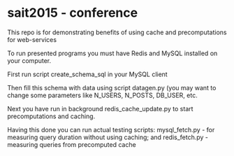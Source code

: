 # sait2015 - conference

This repo is for demonstrating benefits of using cache and precomputations for web-services

To run presented programs you must have Redis and MySQL installed on your computer.

First run script create_schema_sql in your MySQL client

Then fill this schema with data using script datagen.py (you may want to change some parameters like N_USERS, N_POSTS, DB_USER, etc.

Next you have run in background redis_cache_update.py to start precomputations and caching.

Having this done you can run actual testing scripts: mysql_fetch.py - for measuring query duration without using caching; and redis_fetch.py - measuring queries from precomputed cache
